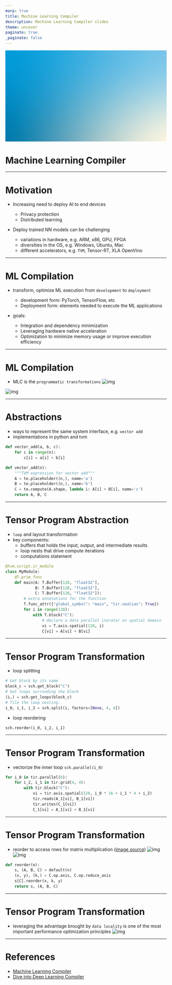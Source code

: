 ```yaml
---
marp: true
title: Machine Learning Compiler
description: Machine Learning Compiler slides
theme: uncover
paginate: true
_paginate: false
---
```


![bg](./assets/gradient.jpg)

# <!--fit--> Machine Learning Compiler

---

# Motivation 

- Increasing need to deploy AI to end devices 
    - Privacy protection 
    - Distributed learning 

- Deploy trained NN models can be challenging 
    - variations in hardware, e.g. ARM, x86, GPU, FPGA  
    - diversities in the OS, e.g. Windows, Ubuntu, Mac 
    - different accelerators, e.g. `TVM`, Tensor-RT, XLA OpenVino

---

# ML Compilation

- transform, optimize ML execution from `development` to `deployment`
    - development form: PyTorch, TensorFlow, etc 
    - Deployment form: elements needed to execute the ML applications

- goals: 
    - Integration and dependency minimization
    - Leveraging hardware native acceleration
    - Optimization to minimize memory usage or improve execution efficiency

---

# ML Compilation

- MLC is the `programmatic transformations`
![img](https://user-images.githubusercontent.com/8708551/176990173-97f98532-6a95-48fd-906f-5e6f35808e2b.png)

![img](https://user-images.githubusercontent.com/8708551/176990178-fa9505b5-9930-44e7-8a28-622edd5880d6.png)

---

# Abstractions

- ways to represent the same system interface, e.g. `vector add`
- implementations in python and tvm 
```python 
def vector_add(a, b, c):
    for i in range(n):
        c[i] = a[i] + b[i]
```
```python
def vector_add(n):
    """TVM expression for vector add"""
    A = te.placeholder((n,), name='a')
    B = te.placeholder((n,), name='b')
    C = te.compute(A.shape, lambda i: A[i] + B[i], name='c')
    return A, B, C
```

---

# <!--fit--> Tensor Program Abstraction

- `loop` and layout transformation 
- key components:
    - buffers that holds the input, output, and intermediate results
    - loop nests that drive compute iterations
    - computations statement
```python 
@tvm.script.ir_module
class MyModule:
    @T.prim_func
    def main(A: T.Buffer[128, "float32"], 
             B: T.Buffer[128, "float32"], 
             C: T.Buffer[128, "float32"]):
        # extra annotations for the function
        T.func_attr({"global_symbol": "main", "tir.noalias": True})
        for i in range(128):
            with T.block("C"):
                # declare a data parallel iterator on spatial domain
                vi = T.axis.spatial(128, i)
                C[vi] = A[vi] + B[vi]
```
---

# <!--fit--> Tensor Program Transformation

- loop splitting 
```python 
# Get block by its name
block_c = sch.get_block("C")
# Get loops surronding the block
(i,) = sch.get_loops(block_c)
# Tile the loop nesting.
i_0, i_1, i_2 = sch.split(i, factors=[None, 4, 4])
```
- loop reordering 
```
sch.reorder(i_0, i_2, i_1)
```

---

# <!--fit--> Tensor Program Transformation

- vectorize the inner loop `sch.parallel(i_0)`
```python 
for i_0 in tir.parallel(8):
    for i_2, i_1 in tir.grid(4, 4):
        with tir.block("C"):
            vi = tir.axis.spatial(128, i_0 * 16 + i_1 * 4 + i_2)
            tir.reads(A_1[vi], B_1[vi])
            tir.writes(C_1[vi])
            C_1[vi] = A_1[vi] + B_1[vi]
```

---

# <!--fit--> Tensor Program Transformation

- reorder to access rows for matrix multiplication ([image source](https://tvm.d2l.ai/chapter_cpu_schedules/matmul.html))
![img](https://user-images.githubusercontent.com/8708551/175759096-f8e260ac-f88d-4bc8-8a4a-dcdff527b560.png)
![img](https://user-images.githubusercontent.com/8708551/175759019-89d42afe-6493-4950-903d-26cdc39d215b.png)
```python
def reorder(n):
    s, (A, B, C) = default(n)
    (x, y), (k,) = C.op.axis, C.op.reduce_axis
    s[C].reorder(x, k, y)
    return s, (A, B, C)
```

---

# <!--fit--> Tensor Program Transformation

- leveraging the advantage brought by `data locality` is one of the most important performance optimization principles
![img](https://user-images.githubusercontent.com/8708551/176990088-bc85928d-8ce7-4a58-a56f-ebb339f7c1fd.png)

---

# References 

- [Machine Learning Compiler](https://mlc.ai/summer22/)
- [Dive into Deep Learning Compiler](https://tvm.d2l.ai/)



